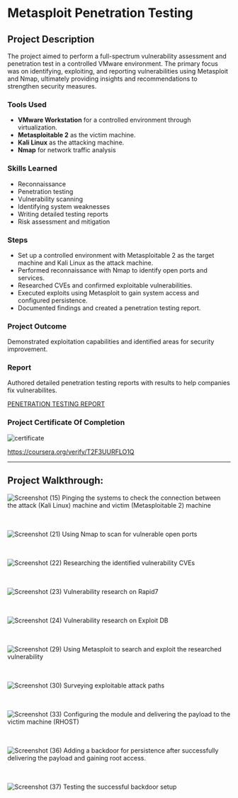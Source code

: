 # Metasploit Penetration Testing

## Project Description
The project aimed to perform a full-spectrum vulnerability assessment and penetration test in a controlled VMware environment. The primary focus was on identifying, exploiting, and reporting vulnerabilities using Metasploit and  Nmap, ultimately providing insights and recommendations to strengthen security measures.

### Tools Used

- **VMware Workstation** for a controlled environment through virtualization.
- **Metasploitable 2** as the victim machine.
- **Kali Linux** as the attacking machine.
- **Nmap** for network traffic analysis

### Skills Learned

- Reconnaissance
- Penetration testing
- Vulnerability scanning
- Identifying system weaknesses
- Writing detailed testing reports
- Risk assessment and mitigation

### Steps
- Set up a controlled environment with Metasploitable 2 as the target machine and Kali Linux as the attack machine.
- Performed reconnaissance with Nmap to identify open ports and services.
- Researched CVEs and confirmed exploitable vulnerabilities.
- Executed exploits using Metasploit to gain system access and configured persistence.
- Documented findings and created a penetration testing report.
  
### Project Outcome
Demonstrated exploitation capabilities and identified areas for security improvement.

### Report
Authored detailed penetration testing reports with results to help companies fix vulnerabilites.

[PENETRATION TESTING REPORT](https://docs.google.com/document/d/163yTDDptosmBuTaHCn85GvmwazWox0JFKEIqm0WTieo/edit?usp=sharing)
  
### Project Certificate Of Completion
![certificate](https://github.com/user-attachments/assets/9ca64382-4ee8-4c63-92c7-40c6d8d5b5c7)

https://coursera.org/verify/T2F3UURFLO1Q

---
## Project Walkthrough:

<p align="center">
  
![Screenshot (15)](https://github.com/user-attachments/assets/b6ed3ef1-5463-4cef-8502-27119523183e)
Pinging the systems to check the connection between the attack (Kali Linux) machine and victim (Metasploitable 2) machine
<br>
<br>
<br>

![Screenshot (21)](https://github.com/user-attachments/assets/809713df-0b67-43db-b400-f201f79013d4)
Using Nmap to scan for vulnerable open ports
<br>
<br>
<br>

![Screenshot (22)](https://github.com/user-attachments/assets/8bf5280d-7d78-4b32-9af8-213c923f158f)
Researching the  identified vulnerability CVEs
<br>
<br>
<br>

![Screenshot (23)](https://github.com/user-attachments/assets/b9b9bad0-7f5e-471e-97fa-fe6bd7b8ab4e)
Vulnerability research on Rapid7
<br>
<br>
<br>

![Screenshot (24)](https://github.com/user-attachments/assets/192913e7-6aec-4450-91b5-93ae8b997b9b)
Vulnerability research on Exploit DB
<br>
<br>
<br>

![Screenshot (29)](https://github.com/user-attachments/assets/5135a665-bd6c-4161-bf01-24f30e86efc9)
Using Metasploit to search and exploit the researched vulnerability
<br>
<br>
<br>

![Screenshot (30)](https://github.com/user-attachments/assets/e2f20327-c973-4746-bd0c-147d15a9e1c8)
Surveying exploitable attack paths
<br>
<br>
<br>

![Screenshot (33)](https://github.com/user-attachments/assets/4b44ab88-edd3-4e52-b035-1ee2ccb9ba51)
Configuring the module and delivering the payload to the victim machine (RHOST)
<br>
<br>
<br>

![Screenshot (36)](https://github.com/user-attachments/assets/88ff79ba-9407-4bdd-b0a7-8029029e094e)
Adding a backdoor for persistence after successfully delivering the payload and gaining root access.
<br>
<br>
<br>

![Screenshot (37)](https://github.com/user-attachments/assets/f3faccae-082f-4875-a2da-a2f662b6562a)
Testing the successful backdoor setup
</p>
